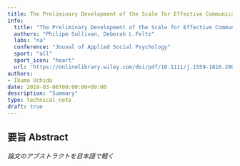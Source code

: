 ```yaml
---
title: The Preliminary Development of the Scale for Effective Communication in Team Sports
info:
  title: "The Preliminary Development of the Scale for Effective Communication in Team Sports"
  authors: "Philipm Sullivan, Deborah L.Feltz"
  labs: "na"
  conference: "Jounal of Applied Social Psychology"
  sport: "all"
  sport_icon: "heart"
  url: "https://onlinelibrary.wiley.com/doi/pdf/10.1111/j.1559-1816.2003.tb01970.x"
authors:
- Ikuma Uchida  
date: 2019-03-06T00:00:00+09:00
description: "Summary"
type: technical_note
draft: true
---
```


## 要旨 Abstract
*論文のアブストラクトを日本語で軽く*
